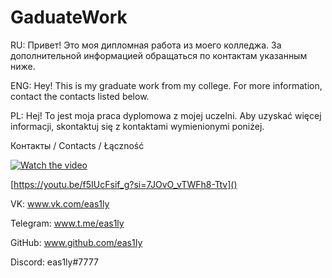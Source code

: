 # GaduateWork

RU: Привет! Это моя дипломная работа из моего колледжа. За дополнительной информацией обращаться по контактам указанным ниже. 

ENG: Hey! This is my graduate work from my college. For more information, contact the contacts listed below.

PL: Hej! To jest moja praca dyplomowa z mojej uczelni. Aby uzyskać więcej informacji, skontaktuj się z kontaktami wymienionymi poniżej.

Контакты / Contacts / Łączność

[![Watch the video](https://i.postimg.cc/XvGZXLMX/2024-06-18-153643.png)]([https://youtu.be/vt5fpE0bzSY](https://youtu.be/f5IUcFsif_g?si=7JOvO_vTWFh8-Ttv))

[https://youtu.be/f5IUcFsif_g?si=7JOvO_vTWFh8-Ttv]()

VK: www.vk.com/eas1ly

Telegram: www.t.me/eas1ly

GitHub: www.github.com/eas1Iy

Discord: eas1ly#7777
